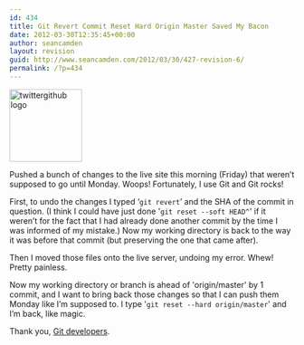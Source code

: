 ```yaml
---
id: 434
title: Git Revert Commit Reset Hard Origin Master Saved My Bacon
date: 2012-03-30T12:35:45+00:00
author: seancamden
layout: revision
guid: http://www.seancamden.com/2012/03/30/427-revision-6/
permalink: /?p=434
---
```

[<img class="alignnone size-full wp-image-428" title="twittergithub logo" src="http://www.seancamden.com/wp-content/uploads/2012/03/twittergithub2_reasonably_small.png" alt="twittergithub logo" width="128" height="128" />](http://www.seancamden.com/wp-content/uploads/2012/03/twittergithub2_reasonably_small.png)

Pushed a bunch of changes to the live site this morning (Friday) that weren&#8217;t supposed to go until Monday. Woops! Fortunately, I use Git and Git rocks!

First, to undo the changes I typed &lsquo;`git revert`&rsquo; and the SHA of the commit in question. (I think I could have just done '`git reset --soft HEAD^`' if it weren&#8217;t for the fact that I had already done another commit by the time I was informed of my mistake.) Now my working directory is back to the way it was before that commit (but preserving the one that came after).

Then I moved those files onto the live server, undoing my error. Whew! Pretty painless.

Now my working directory or branch is ahead of 'origin/master' by 1 commit, and I want to bring back those changes so that I can push them Monday like I&#8217;m supposed to. I type '`git reset --hard origin/master`' and I&#8217;m back, like magic.

Thank you, [Git developers](https://github.com/).